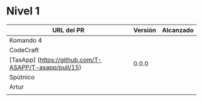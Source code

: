 # Nivel 1

| URL del PR | Versión | Alcanzado |
|------------|---------|-----------|
| Komando 4  |         |           |
| CodeCraft  |         |           |
| [TasApp] (https://github.com/T-ASAPP/T-asapp/pull/15)     | 0.0.0     |           |
| Spútnico   |         |           | 
| Artur      |         |           |
|            |         |           |
